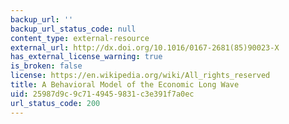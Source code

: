 ```yaml
---
backup_url: ''
backup_url_status_code: null
content_type: external-resource
external_url: http://dx.doi.org/10.1016/0167-2681(85)90023-X
has_external_license_warning: true
is_broken: false
license: https://en.wikipedia.org/wiki/All_rights_reserved
title: A Behavioral Model of the Economic Long Wave
uid: 25987d9c-9c71-4945-9831-c3e391f7a0ec
url_status_code: 200
---
```

